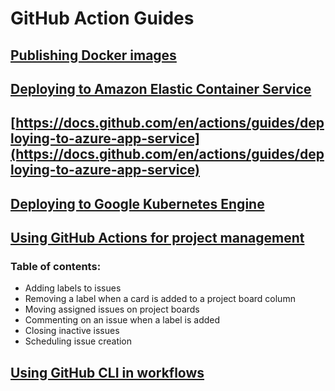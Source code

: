 # GitHub Action Guides

## [Publishing Docker images](https://docs.github.com/en/actions/guides/publishing-docker-images)

## [Deploying to Amazon Elastic Container Service](https://docs.github.com/en/actions/guides/deploying-to-amazon-elastic-container-service)

## [https://docs.github.com/en/actions/guides/deploying-to-azure-app-service](https://docs.github.com/en/actions/guides/deploying-to-azure-app-service)

## [Deploying to Google Kubernetes Engine](https://docs.github.com/en/actions/guides/deploying-to-google-kubernetes-engine)

## [Using GitHub Actions for project management](https://docs.github.com/en/actions/guides/using-github-actions-for-project-management)
### Table of contents:
* Adding labels to issues
* Removing a label when a card is added to a project board column
* Moving assigned issues on project boards
* Commenting on an issue when a label is added
* Closing inactive issues
* Scheduling issue creation

## [Using GitHub CLI in workflows](https://docs.github.com/en/actions/guides/using-github-cli-in-workflows)
